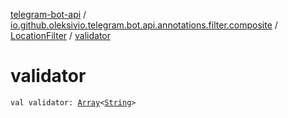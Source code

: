 [telegram-bot-api](../../index.md) / [io.github.oleksivio.telegram.bot.api.annotations.filter.composite](../index.md) / [LocationFilter](index.md) / [validator](./validator.md)

# validator

`val validator: `[`Array`](https://kotlinlang.org/api/latest/jvm/stdlib/kotlin/-array/index.html)`<`[`String`](https://kotlinlang.org/api/latest/jvm/stdlib/kotlin/-string/index.html)`>`
